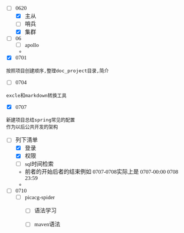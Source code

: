 <span  style="font-family: Simsun,serif; font-size: 15px; ">

- [ ] 0620
  - [x] 主从
  - [ ] 哨兵
  - [x] 集群
- [ ] 06
  - [ ] apollo
  - 
- [x] 0701
~~~
按照项目创建顺序,整理doc_project目录,简介
~~~
- [ ] 0704
~~~
excle和markdown转换工具
~~~
- [x] 0707
~~~
新建项目总结spring常见的配置
作为以后公共开发的架构
~~~
- [ ] 列下清单
  - [x] 登录
  - [x] 权限
  - [ ] sql时间检索
  - 前者的开始后者的结束例如 0707-0708实际上是 0707-00:00 0708 23:59
  - 
- [ ] 0710
  - [ ] picacg-spider
    - [ ] 语法学习
    - [ ] maven语法


</span>